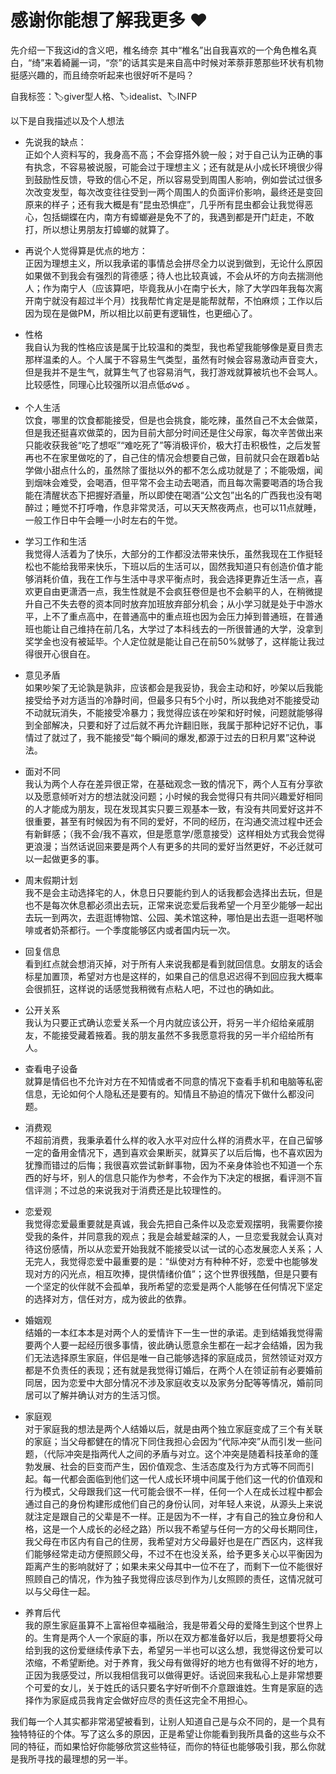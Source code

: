#  感谢你能想了解我更多 ♥️ 
先介绍一下我这id的含义吧，椎名绮奈  其中“椎名”出自我喜欢的一个角色椎名真白，“绮”来着綺麗一词，“奈”的话其实是来自高中时候对苯萘菲蒽那些环状有机物挺感兴趣的，而且绮奈听起来也很好听不是吗？

自我标签：🏷️giver型人格、🏷️idealist、🏷️INFP

以下是自我描述以及个人想法 

*  先说我的缺点：  
正如个人资料写的，我身高不高；不会穿搭外貌一般；对于自己认为正确的事有执念，不容易被说服，可能会过于理想主义；还有就是从小成长环境很少得到鼓励性反馈，导致的信心不足，所以容易受到周围人影响，例如尝试过很多次改变发型，每次改变往往受到一两个周围人的负面评价影响，最终还是变回原来的样子；还有我大概是有“昆虫恐惧症”，几乎所有昆虫都会让我觉得恶心，包括蝴蝶在内，南方有蟑螂避是免不了的，我遇到都是开门赶走，不敢打，所以想让男朋友打蟑螂的就算了。

*  再说个人觉得算是优点的地方：  
正因为理想主义，所以我承诺的事情总会拼尽全力以说到做到，无论什么原因如果做不到我会有强烈的背德感；待人也比较真诚，不会从坏的方向去揣测他人；作为南宁人（应该算吧，毕竟我从小在南宁长大，除了大学四年我每次离开南宁就没有超过半个月）找我帮忙肯定是是能帮就帮，不怕麻烦；工作以后因为现在是做PM，所以相比以前更有逻辑性，也更细心了。  

*  性格  
我自认为我的性格应该是属于比较温和的类型，我也希望我能够像是夏目贵志那样温柔的人。个人属于不容易生气类型，虽然有时候会容易激动声音变大，但是我并不是生气，就算生气了也容易消气，我打游戏就算被坑也不会骂人。比较感性，同理心比较强所以泪点低థ౪థ 。
 
*  个人生活  
饮食，哪里的饮食都能接受，但是也会挑食，能吃辣，虽然自己不太会做菜，但是我还挺喜欢做菜的，因为目前大部分时间还是住父母家，每次辛苦做出来只能收获我爸“吃了想呕”“难吃死了”等消极评价，极大打击积极性，之后发誓再也不在家里做吃的了，自己住的情况会想要自己做，目前就只会在跟着b站学做小甜点什么的，虽然除了蛋挞以外的都不怎么成功就是了；不能吸烟，闻到烟味会难受，会喝酒，但平常不会主动去喝酒，而且每次需要喝酒的场合我能在清醒状态下把握好酒量，所以即使在喝酒“公文包”出名的广西我也没有喝醉过；睡觉不打呼噜，作息非常灵活，可以天天熬夜两点，也可以11点就睡，一般工作日中午会睡一小时左右的午觉。
 
*  学习工作和生活  
我觉得人活着为了快乐，大部分的工作都没法带来快乐，虽然我现在工作挺轻松也不能给我带来快乐，下班以后的生活可以，固然我知道只有创造价值才能够消耗价值，我在工作与生活中寻求平衡点时，我会选择更靠近生活一点，喜欢更自由更潇洒一点，我生性就是不会疯狂卷但是也不会躺平的人，在稍微提升自己不失去卷的资本同时放弃加班放弃部分机会；从小学习就是处于中游水平，上不了重点高中，在普通高中的重点班也因为会压力掉到普通班，在普通班也能让自己维持在前几名，大学过了本科线去的一所很普通的大学，没拿到奖学金也没有被延毕。个人定位就是能让自己在前50%就够了，这样能让我过得很开心很自在。
 
*  意见矛盾  
如果吵架了无论孰是孰非，应该都会是我妥协，我会主动和好，吵架以后我能接受给予对方适当的冷静时间，但最多只有5个小时，所以我绝对不能接受动不动就玩消失，不能接受冷暴力；我觉得应该在吵架和好时候，问题就能够得到全部解决，只要和好了过后就不再允许翻旧账，我属于那种记好不记仇，事情过了就过了，我不能接受“每个瞬间的爆发,都源于过去的日积月累”这种说法。

*  面对不同  
我认为两个人存在差异很正常，在基础观念一致的情况下，两个人互有分享欲以及愿意倾听对方的想法就没问题；小时候的我会觉得只有共同兴趣爱好相同的人才能成为朋友，现在发现其实只要三观基本一致，有没有共同爱好这并不很重要，甚至有时候因为有不同的爱好，不同的经历，在沟通交流过程中还会有新鲜感；（我不会/我不喜欢，但是愿意学/愿意接受）这样相处方式我会觉得更浪漫；当然话说回来要是两个人有更多的共同的爱好当然更好，不必迁就可以一起做更多的事。

*  周末假期计划  
我不是会主动选择宅的人，休息日只要能约到人的话我都会选择出去玩，但是也不是每次休息都必须出去玩，正常来说恋爱后我希望一个月至少能够一起出去玩一到两次，去逛逛博物馆、公园、美术馆这种，哪怕是出去逛一逛喝杯咖啡或者奶茶都行。一个季度能够区内或者国内玩一次。

*  回复信息  
看到红点就会想消灭掉，对于所有人来说我都是看到就回信息。女朋友的话会标星加置顶，希望对方也是这样的，如果自己的信息迟迟得不到回应我大概率会很抓狂，这样说的话感觉我稍微有点粘人吧，不过也的确如此。

*  公开关系  
我认为只要正式确认恋爱关系一个月内就应该公开，将另一半介绍给亲戚朋友，不能接受藏着掖着。我的朋友虽然不多我愿意将我的另一半介绍给所有人。

*  查看电子设备  
就算是情侣也不允许对方在不知情或者不同意的情况下查看手机和电脑等私密信息，无论如何个人隐私还是要有的。知情且不胁迫的情况下做什么都没问题。

*  消费观  
不超前消费，我秉承着什么样的收入水平对应什么样的消费水平，在自己留够一定的备用金情况下，遇到喜欢会果断买，就算买了以后后悔，也不喜欢因为犹豫而错过的后悔；我很喜欢尝试新鲜事物，因为不亲身体验也不知道一个东西的好与坏，别人的信息只能作为参考，不会作为下决定的根据，看评测不盲信评测；不过总的来说我对于消费还是比较理性的。

*  恋爱观  
我觉得恋爱最重要就是真诚，我会先把自己条件以及恋爱观摆明，我需要你接受我的条件，并同意我的观点；我是会越爱越深的人，一旦恋爱我就会认真对待这份感情，所以从恋爱开始我就不能接受以试一试的心态发展恋人关系；人无完人，我觉得恋爱中最重要的是：“纵使对方有种种不好，恋爱中也能够发现对方的闪光点，相互吹捧，提供情绪价值”；这个世界很残酷，但是只要有一个坚定的伙伴就不会孤单，我所希望的恋爱是两个人能够在任何情况下坚定的选择对方，信任对方，成为彼此的依靠。

*  婚姻观  
结婚的一本红本本是对两个人的爱情许下一生一世的承诺。走到结婚我觉得需要两个人要一起经历很多事情，彼此确认愿意余生都在一起才会结婚，因为我们无法选择原生家庭，伴侣是唯一自己能够选择的家庭成员，贸然领证对双方都是不负责任的表现；还有就是我觉得订婚后，在两个人在领证前有必要婚前同居，因为恋爱中大部分情况不涉及家庭收支以及家务分配等等情况，婚前同居可以了解并确认对方的生活习惯。

*  家庭观  
对于家庭我的想法是两个人结婚以后，就是由两个独立家庭变成了三个有关联的家庭；当父母都健在的情况下同住我担心会因为“代际冲突”从而引发一些问题，（代际冲突是指两代人之间的矛盾与对立。这个冲突是随着科技革命的蓬勃发展、社会的巨变而产生，因价值观念、生活态度及行为方式等不同而引起。每一代都会面临到他们这一代人成长环境中间属于他们这一代的价值观和行为模式，父母跟我们这一代可能会很不一样，任何一个人在成长过程中都会通过自己的身份构建形成他们自己的身份认同，对年轻人来说，从源头上来说就注定是跟自己的父辈是不一样。正是因为不一样，才有自己的独立身份和人格，这是一个人成长的必经之路）所以我不希望与任何一方的父母长期同住，我父母在市区内有自己的住房，我希望对方父母最好也是在广西区内，这样我们能够经常走动方便照顾父母，不过不在也没关系，给予更多关心以平衡因为距离产生的影响就好了；如果未来父母其中一位不在了，而剩下一位不能很好照顾自己的情况，作为独子我觉得应该尽到作为儿女照顾的责任，这情况就可以与父母住一起。

*  养育后代  
我的原生家庭虽算不上富裕但幸福融洽，我是带着父母的爱降生到这个世界上的。生育是两个人一个家庭的事，所以在双方都准备好以后，我是想要将父母给到我的这份爱继续传承下去，希望另一半也可以这么想，我觉得这份爱可以浓缩，不希望断绝。对于养育，我父母有做得好的地方也有做得不好的地方，正因为我感受过，所以我相信我可以做得更好。话说回来我私心上是非常想要个可爱的女儿，关于姓氏的话只要名字好听倒不介意跟谁姓。生育是家庭的选择作为家庭成员我肯定会做好应尽的责任这完全不用担心。

我们每一个人其实都非常渴望被看到，让别人知道自己是与众不同的，是一个具有独特特征的个体。写了这么多的原因，正是希望让你能看到我所具备的这些与众不同的特征，而如果恰好你能够欣赏这些特征，而你的特征也能够吸引我，那么你就是我所寻找的最理想的另一半。
